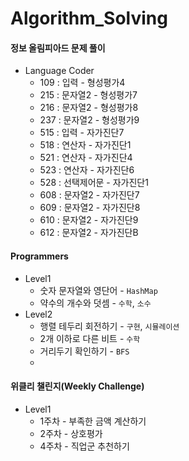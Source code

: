# Algorithm_Solving
#### 정보 올림피아드 문제 풀이

- Language Coder
  - 109 : 입력 - 형성평가4
  - 215 : 문자열2 - 형성평가7
  - 216 : 문자열2 - 형성평가8
  - 237 : 문자열2 - 형성평가9
  - 515 : 입력 - 자가진단7
  - 518 : 연산자 - 자가진단1
  - 521 : 연산자 - 자가진단4
  - 523 : 연산자 - 자가진단6
  - 528 : 선택제어문 - 자가진단1
  - 608 : 문자열2 - 자가진단7
  - 609 : 문자열2 - 자가진단8
  - 610 : 문자열2 - 자가진단9
  - 612 : 문자열2 - 자가진단B



#### Programmers

- Level1 
  -  숫자 문자열와 영단어 - `HashMap`
  -  약수의 개수와 덧셈 - `수학`, `소수`
- Level2
  - ﻿행렬 테두리 회전하기 - `구현`, `시뮬레이션`
  - ﻿2개 이하로 다른 비트 - `수학`
  - ﻿거리두기 확인하기 - `BFS`
  - ﻿



#### 위클리 챌린지(Weekly Challenge)

- Level1
  - 1주차 - 부족한 금액 계산하기
  - 2주차 - 상호평가
  - 4주차 - 직업군 추천하기
